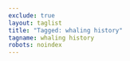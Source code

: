 ```yaml
---
exclude: true
layout: taglist
title: "Tagged: whaling history"
tagname: whaling history
robots: noindex
---
```

